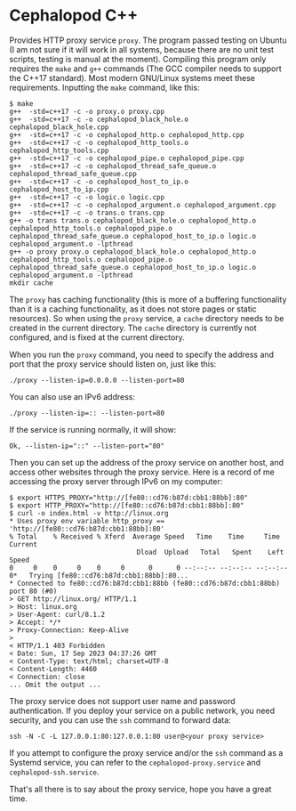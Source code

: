 # Cephalopod C++

Provides HTTP proxy service `proxy`. The program passed testing on Ubuntu (I am not sure if it will work in all systems, because there are no unit test scripts, testing is manual at the moment). Compiling this program only requires the `make` and `g++` commands (The GCC compiler needs to support the C++17 standard). Most modern GNU/Linux systems meet these requirements. Inputting the `make` command, like this:

    $ make
    g++  -std=c++17 -c -o proxy.o proxy.cpp
    g++  -std=c++17 -c -o cephalopod_black_hole.o cephalopod_black_hole.cpp
    g++  -std=c++17 -c -o cephalopod_http.o cephalopod_http.cpp
    g++  -std=c++17 -c -o cephalopod_http_tools.o cephalopod_http_tools.cpp
    g++  -std=c++17 -c -o cephalopod_pipe.o cephalopod_pipe.cpp
    g++  -std=c++17 -c -o cephalopod_thread_safe_queue.o cephalopod_thread_safe_queue.cpp
    g++  -std=c++17 -c -o cephalopod_host_to_ip.o cephalopod_host_to_ip.cpp
    g++  -std=c++17 -c -o logic.o logic.cpp
    g++  -std=c++17 -c -o cephalopod_argument.o cephalopod_argument.cpp
    g++  -std=c++17 -c -o trans.o trans.cpp
    g++ -o trans trans.o cephalopod_black_hole.o cephalopod_http.o cephalopod_http_tools.o cephalopod_pipe.o cephalopod_thread_safe_queue.o cephalopod_host_to_ip.o logic.o cephalopod_argument.o -lpthread
    g++ -o proxy proxy.o cephalopod_black_hole.o cephalopod_http.o cephalopod_http_tools.o cephalopod_pipe.o cephalopod_thread_safe_queue.o cephalopod_host_to_ip.o logic.o cephalopod_argument.o -lpthread
    mkdir cache

The `proxy` has caching functionality (this is more of a buffering functionality than it is a caching functionality, as it does not store pages or static resources). So when using the `proxy` service, a `cache` directory needs to be created in the current directory. The `cache` directory is currently not configured, and is fixed at the current directory.

When you run the `proxy` command, you need to specify the address and port that the proxy service should listen on, just like this:

    ./proxy --listen-ip=0.0.0.0 --listen-port=80

You can also use an IPv6 address:

    ./proxy --listen-ip=:: --listen-port=80

If the service is running normally, it will show:

    Ok, --listen-ip="::" --listen-port="80"

Then you can set up the address of the proxy service on another host, and access other websites through the proxy service. Here is a record of me accessing the proxy server through IPv6 on my computer:

    $ export HTTPS_PROXY="http://[fe80::cd76:b87d:cbb1:88bb]:80"
    $ export HTTP_PROXY="http://[fe80::cd76:b87d:cbb1:88bb]:80"
    $ curl -o index.html -v http://linux.org
    * Uses proxy env variable http_proxy == 'http://[fe80::cd76:b87d:cbb1:88bb]:80'
    % Total    % Received % Xferd  Average Speed   Time    Time     Time  Current
                                    Dload  Upload   Total   Spent    Left  Speed
    0     0    0     0    0     0      0      0 --:--:-- --:--:-- --:--:--     0*   Trying [fe80::cd76:b87d:cbb1:88bb]:80...
    * Connected to fe80::cd76:b87d:cbb1:88bb (fe80::cd76:b87d:cbb1:88bb) port 80 (#0)
    > GET http://linux.org/ HTTP/1.1
    > Host: linux.org
    > User-Agent: curl/8.1.2
    > Accept: */*
    > Proxy-Connection: Keep-Alive
    >
    < HTTP/1.1 403 Forbidden
    < Date: Sun, 17 Sep 2023 04:37:26 GMT
    < Content-Type: text/html; charset=UTF-8
    < Content-Length: 4460
    < Connection: close
    ... Omit the output ...

The proxy service does not support user name and password authentication. If you deploy your service on a public network, you need security, and you can use the `ssh` command to forward data:

    ssh -N -C -L 127.0.0.1:80:127.0.0.1:80 user@<your proxy service>

If you attempt to configure the proxy service and/or the `ssh` command as a Systemd service, you can refer to the `cephalopod-proxy.service` and `cephalopod-ssh.service`.

That's all there is to say about the proxy service, hope you have a great time.
